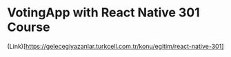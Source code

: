 # VotingApp with React Native 301 Course
(Link)[https://gelecegiyazanlar.turkcell.com.tr/konu/egitim/react-native-301]
